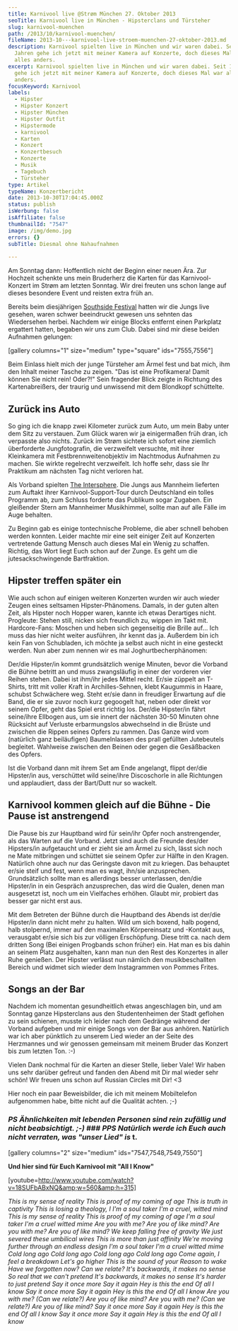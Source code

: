```yaml
---
title: Karnivool live @Strøm München 27. Oktober 2013
seoTitle: Karnivool live in München - Hipsterclans und Türsteher
slug: karnivool-muenchen
path: /2013/10/karnivool-muenchen/
fileName: 2013-10---karnivool-live-stroem-muenchen-27-oktober-2013.md
description: Karnivool spielten live in München und wir waren dabei. Seit 15
  Jahren gehe ich jetzt mit meiner Kamera auf Konzerte, doch dieses Mal war
  alles anders.
excerpt: Karnivool spielten live in München und wir waren dabei. Seit 15 Jahren
  gehe ich jetzt mit meiner Kamera auf Konzerte, doch dieses Mal war alles
  anders.
focusKeyword: Karnivool
labels:
  - Hipster
  - Hipster Konzert
  - Hipster München
  - Hipster Outfit
  - Hipstermode
  - karnivool
  - Karten
  - Konzert
  - Konzertbesuch
  - Konzerte
  - Musik
  - Tagebuch
  - Türsteher
type: Artikel
typeName: Konzertbericht
date: 2013-10-30T17:04:45.000Z
status: publish
isWerbung: false
isAffiliate: false
thumbnailId: "7547"
image: /img/demo.jpg
errors: {}
subTitle: Diesmal ohne Nahaufnahmen
  
---
```


Am Sonntag dann: Hoffentlich nicht der Beginn einer neuen Ära. Zur Hochzeit
schenkte uns mein Bruderherz die Karten für das Karnivool-Konzert im Strøm am
letzten Sonntag. Wir drei freuten uns schon lange auf dieses besondere Event und
reisten extra früh an.

Bereits beim diesjährigen
[Southside Festival](//2013/07/01/southside-festival-2013/) hatten wir die Jungs
live gesehen, waren schwer beeindruckt gewesen uns sehnten das Wiedersehen
herbei. Nachdem wir einige Blocks entfernt einen Parkplatz ergattert hatten,
begaben wir uns zum Club. Dabei sind mir diese beiden Aufnahmen gelungen:

[gallery columns="1" size="medium" type="square" ids="7555,7556"]

Beim Einlass hielt mich der junge Türsteher am Ärmel fest und bat mich, ihm den
Inhalt meiner Tasche zu zeigen. "Das ist eine Profikamera! Damit können Sie
nicht rein! Oder?!" Sein fragender Blick zeigte in Richtung des Kartenabreißers,
der traurig und unwissend mit dem Blondkopf schüttelte.

## Zurück ins Auto

So ging ich die knapp zwei Kilometer zurück zum Auto, um mein Baby unter dem
Sitz zu verstauen. Zum Glück waren wir ja einigermaßen früh dran, ich verpasste
also nichts. Zurück im Strøm sichtete ich sofort eine ziemlich überforderte
Jungfotografin, die verzweifelt versuchte, mit ihrer Kleinkamera mit
Festbrennweitenobjektiv im Nachtmodus Aufnahmen zu machen. Sie wirkte regelrecht
verzweifelt. Ich hoffe sehr, dass sie Ihr Praktikum am nächsten Tag nicht
verloren hat.

Als Vorband spielten [The Intersphere](http://www.theintersphere.com/). Die
Jungs aus Mannheim lieferten zum Auftakt ihrer Karnivool-Support-Tour durch
Deutschland ein tolles Programm ab, zum Schluss forderte das Publikum sogar
Zugaben. Ein gleißender Stern am Mannheimer Musikhimmel, sollte man auf alle
Fälle im Auge behalten.

Zu Beginn gab es einige tontechnische Probleme, die aber schnell behoben werden
konnten. Leider machte mir eine seit einiger Zeit auf Konzerten vertretende
Gattung Mensch auch dieses Mal ein Wenig zu schaffen. Richtig, das Wort liegt
Euch schon auf der Zunge. Es geht um die jutesackschwingende Bartfraktion.

## Hipster treffen später ein

Wie auch schon auf einigen weiteren Konzerten wurden wir auch wieder Zeugen
eines seltsamen Hipster-Phänomens. Damals, in der guten alten Zeit, als Hipster
noch Hopper waren, kannte ich etwas Derartiges nicht. Progleute: Stehen still,
nicken sich freundlich zu, wippen im Takt mit. Hardcore-Fans: Moschen und heben
sich gegenseitig die Brille auf... Ich muss das hier nicht weiter ausführen, ihr
kennt das ja. Außerdem bin ich kein Fan von Schubladen, ich möchte ja selbst
auch nicht in eine gesteckt werden. Nun aber zum nennen wir es mal
Joghurtbecherphänomen:

Der/die Hipster/in kommt grundsätzlich wenige Minuten, bevor die Vorband die
Bühne betritt an und muss zwangsläufig in einer der vorderen vier Reihen stehen.
Dabei ist ihm/ihr jedes Mittel recht. Er/sie züppelt an T-Shirts, tritt mit
voller Kraft in Archilles-Sehnen, klebt Kaugummis in Haare, schubst Schwächere
weg. Steht er/sie dann in freudiger Erwartung auf die Band, die er sie zuvor
noch kurz gegoogelt hat, neben oder direkt vor seinem Opfer, geht das Spiel erst
richtig los. Der/die Hipster/in fährt seine/ihre Ellbogen aus, um sie innert der
nächsten 30-50 Minuten ohne Rücksicht auf Verluste erbarmungslos abwechselnd in
die Brüste und zwischen die Rippen seines Opfers zu rammen. Das Ganze wird vom
(natürlich ganz beiläufigen) Baumelnlassen des prall gefüllten Jutebeutels
begleitet. Wahlweise zwischen den Beinen oder gegen die Gesäßbacken des Opfers.

Ist die Vorband dann mit ihrem Set am Ende angelangt, flippt der/die Hipster/in
aus, verschüttet wild seine/ihre Discoschorle in alle Richtungen und
applaudiert, dass der Bart/Dutt nur so wackelt.

## Karnivool kommen gleich auf die Bühne - Die Pause ist anstrengend

Die Pause bis zur Hauptband wird für sein/ihr Opfer noch anstrengender, als das
Warten auf die Vorband. Jetzt sind auch die Freunde des/der Hipsters/in
aufgetaucht und er zieht sie am Ärmel zu sich, lässt sich noch ne Mate
mitbringen und schüttet sie seinem Opfer zur Hälfte in den Kragen. Natürlich
ohne auch nur das Geringste davon mit zu kriegen. Das behauptet er/sie steif und
fest, wenn man es wagt, ihn/sie anzusprechen. Grundsätzlich sollte man es
allerdings besser unterlassen, den/die Hipster/in in ein Gespräch anzusprechen,
das wird die Qualen, denen man ausgesetzt ist, noch um ein Vielfaches erhöhen.
Glaubt mir, probiert das besser gar nicht erst aus.

Mit dem Betreten der Bühne durch die Hauptband des Abends ist der/die Hipster/in
dann nicht mehr zu halten. Wild um sich boxend, halb pogend, halb stolpernd,
immer auf den maximalen Körpereinsatz und -Kontakt aus, verausgabt er/sie sich
bis zur völligen Erschöpfung. Diese tritt ca. nach dem dritten Song (Bei einigen
Progbands schon früher) ein. Hat man es bis dahin an seinem Platz ausgehalten,
kann man nun den Rest des Konzertes in aller Ruhe genießen. Der Hipster verlässt
nun nämlich den musikbeschallten Bereich und widmet sich wieder dem Instagrammen
von Pommes Frites.

## Songs an der Bar

Nachdem ich momentan gesundheitlich etwas angeschlagen bin, und am Sonntag ganze
Hipsterclans aus den Studentenheimen der Stadt geflohen zu sein schienen, musste
ich leider nach dem Gedränge während der Vorband aufgeben und mir einige Songs
von der Bar aus anhören. Natürlich war ich aber pünktlich zu unserem Lied wieder
an der Seite des Herzmannes und wir genossen gemeinsam mit meinem Bruder das
Konzert bis zum letzten Ton. :-)

Vielen Dank nochmal für die Karten an dieser Stelle, lieber Vale! Wir haben uns
sehr darüber gefreut und fanden den Abend mit Dir mal wieder sehr schön! Wir
freuen uns schon auf Russian Circles mit Dir! &lt;3

Hier noch ein paar Beweisbilder, die ich mit meinem Mobiltelefon aufgenommen
habe, bitte nicht auf die Qualität achten. ;-)

### _PS_ _Ähnlichkeiten mit lebenden Personen sind rein zufällig und nicht beabsichtigt. ;-)_ ### _PPS_ _Natürlich werde ich Euch auch nicht verraten, was "unser Lied" is_ t.

[gallery columns="2" size="medium" ids="7547,7548,7549,7550"]

**Und hier sind für Euch Karnivool mit "All I Know"**

[youtube=http://www.youtube.com/watch?v=18SUFbABxNQ&amp;w=560&amp;h=315]

_This is my sense of reality_ _This is proof of my coming of age_ _This is truth
in captivity_ _This is losing a theology, I_ _I'm a soul taker_ _I'm a cruel,
witted mind_ _This is my sense of reality_ _This is proof of my coming of age_
_I'm a soul taker_ _I'm a cruel witted mime_ _Are you with me?_ _Are you of like
mind?_ _Are you with me?_ _Are you of like mind?_ _We keep falling free of
gravity_ _We just severed these umbilical wires_ _This is more than just
affinity_ _We're moving further through an endless design_ _I'm a soul taker_
_I'm a cruel witted mime_ _Cold long ago_ _Cold long ago_ _Cold long ago_ _Cold
long ago_ _Come again, I feel a breakdown_ _Let's go higher_ _This is the sound
of your_ _Reason to wake_ _Have we forgotten now?_ _Can we relate?_ _It's
backwards, it makes no sense_ _So real that we can't pretend_ _It's backwards,
it makes no sense_ _It's harder to just pretend_ _Say it once more_ _Say it
again_ _Hey is this the end_ _Of all I know_ _Say it once more_ _Say it again_
_Hey is this the end_ _Of all I know_ _Are you with me?_ _(Can we relate?)_ _Are
you of like mind?_ _Are you with me?_ _(Can we relate?)_ _Are you of like mind?_
_Say it once more_ _Say it again_ _Hey is this the end_ _Of all I know_ _Say it
once more_ _Say it again_ _Hey is this the end_ _Of all I know_

  